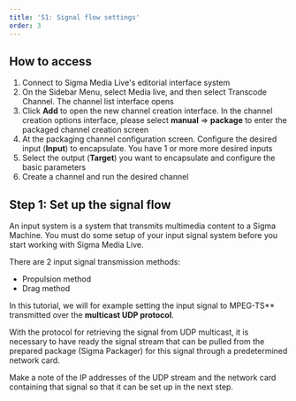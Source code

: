 ```yaml
---
title: 'S1: Signal flow settings'
order: 3
---
```


## How to access

1. Connect to Sigma Media Live's editorial interface system
2. On the Sidebar Menu, select Media live, and then select Transcode Channel. The channel list interface opens
3. Click **Add** to open the new channel creation interface. In the channel creation options interface, please select **manual** => **package** to enter the packaged channel creation screen
4. At the packaging channel configuration screen. Configure the desired input (**Input**) to encapsulate. You have 1 or more more desired inputs
5. Select the output (**Target**) you want to encapsulate and configure the basic parameters
6. Create a channel and run the desired channel

## Step 1: Set up the signal flow

An input system is a system that transmits multimedia content to a Sigma Machine. You must do some setup of your input signal system before you start working with Sigma Media Live.

There are 2 input signal transmission methods:

- Propulsion method
- Drag method

In this tutorial, we will for example setting the input signal to MPEG-TS\*\* transmitted over the **multicast UDP protocol**.

With the protocol for retrieving the signal from UDP multicast, it is necessary to have ready the signal stream that can be pulled from the prepared package (Sigma Packager) for this signal through a predetermined network card.

Make a note of the IP addresses of the UDP stream and the network card containing that signal so that it can be set up in the next step.
